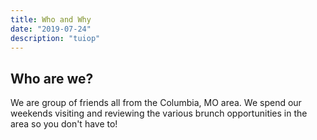 ```yaml
---
title: Who and Why
date: "2019-07-24"
description: "tuiop"
---
```


## Who are we?

We are group of friends all from the Columbia, MO area. We spend our weekends visiting and reviewing the various brunch opportunities in the area so you don't have to!